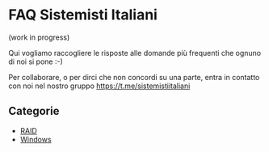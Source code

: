 # FAQ Sistemisti Italiani

(work in progress)

Qui vogliamo raccogliere le risposte alle domande più frequenti che ognuno di noi si pone :-)

Per collaborare, o per dirci che non concordi su una parte, entra in contatto con noi nel nostro gruppo https://t.me/sistemistiitaliani

## Categorie

* [RAID](RAID.md)
* [Windows](Windows.md)
